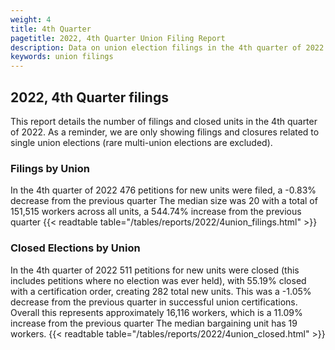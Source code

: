 ```yaml
---
weight: 4
title: 4th Quarter
pagetitle: 2022, 4th Quarter Union Filing Report
description: Data on union election filings in the 4th quarter of 2022
keywords: union filings
---
```


## 2022, 4th Quarter filings

This report details the number of filings and closed units in the 4th quarter of 2022. As a reminder, we are only showing filings and closures related to single union elections (rare multi-union elections are excluded).

### Filings by Union
In the 4th quarter of 2022 476 petitions for new units were filed, a -0.83% decrease from the previous quarter The median size was 20 with a total of 151,515 workers across all units, a 544.74% increase from the previous quarter
{{< readtable table="/tables/reports/2022/4union_filings.html" >}}

### Closed Elections by Union
In the 4th quarter of 2022 511 petitions for new units were closed (this includes petitions where no election was ever held), with 55.19% closed with a certification order, creating 282 total new units. This was a -1.05% decrease from the previous quarter in successful union certifications. Overall this represents approximately 16,116 workers, which is a 11.09% increase from the previous quarter The median bargaining unit has 19 workers.
{{< readtable table="/tables/reports/2022/4union_closed.html" >}}
